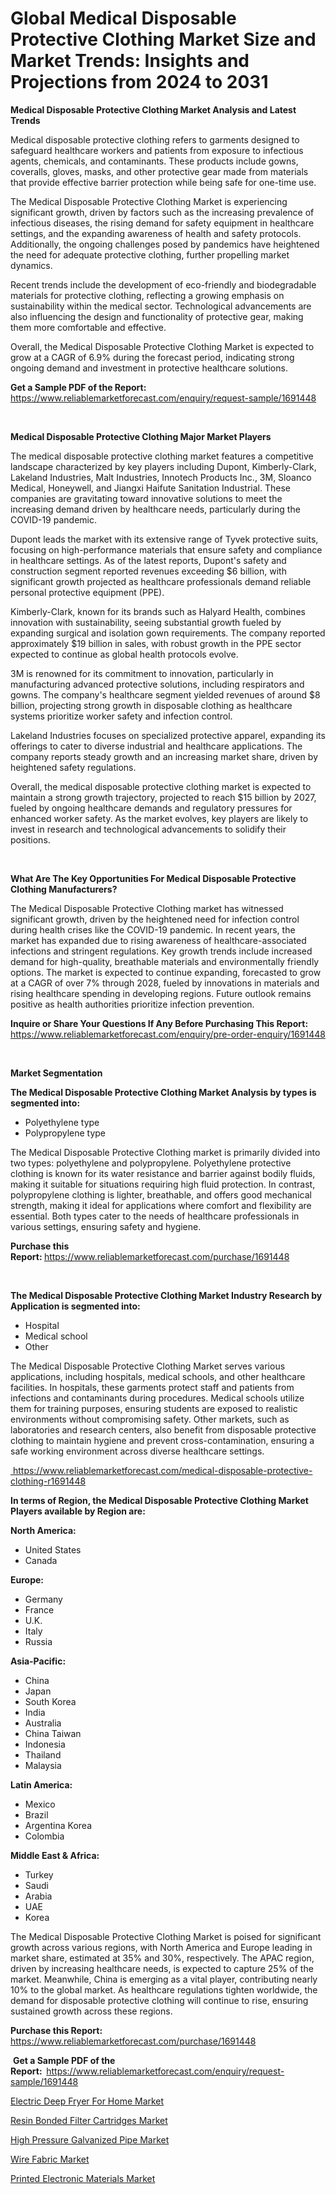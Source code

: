 <p><h1>Global Medical Disposable Protective Clothing Market Size and Market Trends: Insights and Projections from 2024 to 2031</h1></p><p><strong>Medical Disposable Protective Clothing Market Analysis and Latest Trends</strong></p>
<p><p>Medical disposable protective clothing refers to garments designed to safeguard healthcare workers and patients from exposure to infectious agents, chemicals, and contaminants. These products include gowns, coveralls, gloves, masks, and other protective gear made from materials that provide effective barrier protection while being safe for one-time use. </p><p>The Medical Disposable Protective Clothing Market is experiencing significant growth, driven by factors such as the increasing prevalence of infectious diseases, the rising demand for safety equipment in healthcare settings, and the expanding awareness of health and safety protocols. Additionally, the ongoing challenges posed by pandemics have heightened the need for adequate protective clothing, further propelling market dynamics.</p><p>Recent trends include the development of eco-friendly and biodegradable materials for protective clothing, reflecting a growing emphasis on sustainability within the medical sector. Technological advancements are also influencing the design and functionality of protective gear, making them more comfortable and effective. </p><p>Overall, the Medical Disposable Protective Clothing Market is expected to grow at a CAGR of 6.9% during the forecast period, indicating strong ongoing demand and investment in protective healthcare solutions.</p></p>
<p><strong>Get a Sample PDF of the Report:&nbsp;</strong> <a href="https://www.reliablemarketforecast.com/enquiry/request-sample/1691448?utm_campaign=1567&utm_medium=2&utm_source=Github&utm_content=ia&utm_term=18102024&utm_id=medical-disposable-protective-clothing">https://www.reliablemarketforecast.com/enquiry/request-sample/1691448</a></p>
<p>&nbsp;</p>
<p><strong>Medical Disposable Protective Clothing Major Market Players</strong></p>
<p><p>The medical disposable protective clothing market features a competitive landscape characterized by key players including Dupont, Kimberly-Clark, Lakeland Industries, Malt Industries, Innotech Products Inc., 3M, Sloanco Medical, Honeywell, and Jiangxi Haifute Sanitation Industrial. These companies are gravitating toward innovative solutions to meet the increasing demand driven by healthcare needs, particularly during the COVID-19 pandemic.</p><p>Dupont leads the market with its extensive range of Tyvek protective suits, focusing on high-performance materials that ensure safety and compliance in healthcare settings. As of the latest reports, Dupont's safety and construction segment reported revenues exceeding $6 billion, with significant growth projected as healthcare professionals demand reliable personal protective equipment (PPE).</p><p>Kimberly-Clark, known for its brands such as Halyard Health, combines innovation with sustainability, seeing substantial growth fueled by expanding surgical and isolation gown requirements. The company reported approximately $19 billion in sales, with robust growth in the PPE sector expected to continue as global health protocols evolve.</p><p>3M is renowned for its commitment to innovation, particularly in manufacturing advanced protective solutions, including respirators and gowns. The company's healthcare segment yielded revenues of around $8 billion, projecting strong growth in disposable clothing as healthcare systems prioritize worker safety and infection control.</p><p>Lakeland Industries focuses on specialized protective apparel, expanding its offerings to cater to diverse industrial and healthcare applications. The company reports steady growth and an increasing market share, driven by heightened safety regulations.</p><p>Overall, the medical disposable protective clothing market is expected to maintain a strong growth trajectory, projected to reach $15 billion by 2027, fueled by ongoing healthcare demands and regulatory pressures for enhanced worker safety. As the market evolves, key players are likely to invest in research and technological advancements to solidify their positions.</p></p>
<p>&nbsp;</p>
<p><strong>What Are The Key Opportunities For Medical Disposable Protective Clothing Manufacturers?</strong></p>
<p><p>The Medical Disposable Protective Clothing market has witnessed significant growth, driven by the heightened need for infection control during health crises like the COVID-19 pandemic. In recent years, the market has expanded due to rising awareness of healthcare-associated infections and stringent regulations. Key growth trends include increased demand for high-quality, breathable materials and environmentally friendly options. The market is expected to continue expanding, forecasted to grow at a CAGR of over 7% through 2028, fueled by innovations in materials and rising healthcare spending in developing regions. Future outlook remains positive as health authorities prioritize infection prevention.</p></p>
<p><strong>Inquire or Share Your Questions If Any Before Purchasing This Report:</strong> <a href="https://www.reliablemarketforecast.com/enquiry/pre-order-enquiry/1691448?utm_campaign=1567&utm_medium=2&utm_source=Github&utm_content=ia&utm_term=18102024&utm_id=medical-disposable-protective-clothing">https://www.reliablemarketforecast.com/enquiry/pre-order-enquiry/1691448</a></p>
<p>&nbsp;</p>
<p><strong>Market Segmentation</strong></p>
<p><strong>The Medical Disposable Protective Clothing Market Analysis by types is segmented into:</strong></p>
<p><ul><li>Polyethylene type</li><li>Polypropylene type</li></ul></p>
<p><p>The Medical Disposable Protective Clothing market is primarily divided into two types: polyethylene and polypropylene. Polyethylene protective clothing is known for its water resistance and barrier against bodily fluids, making it suitable for situations requiring high fluid protection. In contrast, polypropylene clothing is lighter, breathable, and offers good mechanical strength, making it ideal for applications where comfort and flexibility are essential. Both types cater to the needs of healthcare professionals in various settings, ensuring safety and hygiene.</p></p>
<p><strong>Purchase this Report:&nbsp;</strong><a href="https://www.reliablemarketforecast.com/purchase/1691448?utm_campaign=1567&utm_medium=2&utm_source=Github&utm_content=ia&utm_term=18102024&utm_id=medical-disposable-protective-clothing">https://www.reliablemarketforecast.com/purchase/1691448</a></p>
<p>&nbsp;</p>
<p><strong>The Medical Disposable Protective Clothing Market Industry Research by Application is segmented into:</strong></p>
<p><ul><li>Hospital</li><li>Medical school</li><li>Other</li></ul></p>
<p><p>The Medical Disposable Protective Clothing Market serves various applications, including hospitals, medical schools, and other healthcare facilities. In hospitals, these garments protect staff and patients from infections and contaminants during procedures. Medical schools utilize them for training purposes, ensuring students are exposed to realistic environments without compromising safety. Other markets, such as laboratories and research centers, also benefit from disposable protective clothing to maintain hygiene and prevent cross-contamination, ensuring a safe working environment across diverse healthcare settings.</p></p>
<p><a href="https://www.reliablemarketforecast.com/medical-disposable-protective-clothing-r1691448?utm_campaign=1567&utm_medium=2&utm_source=Github&utm_content=ia&utm_term=18102024&utm_id=medical-disposable-protective-clothing">&nbsp;https://www.reliablemarketforecast.com/medical-disposable-protective-clothing-r1691448</a></p>
<p><strong>In terms of Region, the Medical Disposable Protective Clothing Market Players available by Region are:</strong></p>
<p>
    <p> <strong> North America: </strong>
        <ul>
            <li>United States</li>
            <li>Canada</li>
        </ul>
        </p> 
    <p> <strong> Europe: </strong>
        <ul>
            <li>Germany</li>
            <li>France</li>
            <li>U.K.</li>
            <li>Italy</li>
            <li>Russia</li>
        </ul>
        </p> 
    <p> <strong> Asia-Pacific: </strong>
        <ul>
            <li>China</li>
            <li>Japan</li>
            <li>South Korea</li>
            <li>India</li>
            <li>Australia</li>
            <li>China Taiwan</li>
            <li>Indonesia</li>
            <li>Thailand</li>
            <li>Malaysia</li>
        </ul>
        </p> 
    <p> <strong> Latin America: </strong>
        <ul>
            <li>Mexico</li>
            <li>Brazil</li>
            <li>Argentina Korea</li>
            <li>Colombia</li>
        </ul>
        </p> 
    <p> <strong> Middle East & Africa: </strong>
        <ul>
            <li>Turkey</li>
            <li>Saudi</li>
            <li>Arabia</li>
            <li>UAE</li>
            <li>Korea</li>
        </ul>
    </p>
    </p>
<p><p>The Medical Disposable Protective Clothing Market is poised for significant growth across various regions, with North America and Europe leading in market share, estimated at 35% and 30%, respectively. The APAC region, driven by increasing healthcare needs, is expected to capture 25% of the market. Meanwhile, China is emerging as a vital player, contributing nearly 10% to the global market. As healthcare regulations tighten worldwide, the demand for disposable protective clothing will continue to rise, ensuring sustained growth across these regions.</p></p>
<p><strong>Purchase this Report: </strong><a href="https://www.reliablemarketforecast.com/purchase/1691448?utm_campaign=1567&utm_medium=2&utm_source=Github&utm_content=ia&utm_term=18102024&utm_id=medical-disposable-protective-clothing">https://www.reliablemarketforecast.com/purchase/1691448</a></p>
<p>&nbsp;<strong>Get a Sample PDF of the Report:&nbsp;&nbsp;</strong><a href="https://www.reliablemarketforecast.com/enquiry/request-sample/1691448?utm_campaign=1567&utm_medium=2&utm_source=Github&utm_content=ia&utm_term=18102024&utm_id=medical-disposable-protective-clothing">https://www.reliablemarketforecast.com/enquiry/request-sample/1691448</a></p>
<p><strong></strong></p>
<p><p><a href="https://www.linkedin.com/pulse/electric-deep-fryer-home-market-size-growth-industry-analysis-davdf?utm_campaign=1567&utm_medium=2&utm_source=Github&utm_content=ia&utm_term=18102024&utm_id=medical-disposable-protective-clothing">Electric Deep Fryer For Home Market</a></p><p><a href="https://www.linkedin.com/pulse/regulatory-landscape-its-influence-global-resin-bonded-filter-nwuhf?utm_campaign=1567&utm_medium=2&utm_source=Github&utm_content=ia&utm_term=18102024&utm_id=medical-disposable-protective-clothing">Resin Bonded Filter Cartridges Market</a></p><p><a href="https://www.linkedin.com/pulse/high-pressure-galvanized-pipe-industry-sector-new-technologies-qp47f?utm_campaign=1567&utm_medium=2&utm_source=Github&utm_content=ia&utm_term=18102024&utm_id=medical-disposable-protective-clothing">High Pressure Galvanized Pipe Market</a></p><p><a href="https://www.linkedin.com/pulse/wire-fabric-industry-sector-new-technologies-market-impact-forecasted-a4lkf?utm_campaign=1567&utm_medium=2&utm_source=Github&utm_content=ia&utm_term=18102024&utm_id=medical-disposable-protective-clothing">Wire Fabric Market</a></p><p><a href="https://github.com/NargisHussain75/Market-Research-Report-List-1/blob/main/printed-electronic-materials-market.md?utm_campaign=1567&utm_medium=2&utm_source=Github&utm_content=ia&utm_term=18102024&utm_id=medical-disposable-protective-clothing">Printed Electronic Materials Market</a></p></p>
